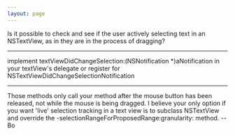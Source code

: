 ```yaml
---
layout: page
---
```


Is it possible to check and see if the user actively selecting text in an NSTextView, as in they are in the process of dragging?

----

implement     textViewDidChangeSelection:(NSNotification *)aNotification in your textView's delegate or register for     NSTextViewDidChangeSelectionNotification

----

Those methods only call your method after the mouse button has been released, not while the mouse is being dragged.  I believe your only option if you want 'live' selection tracking in a text view is to subclass NSTextView and override the     -selectionRangeForProposedRange:granularity: method.  -- Bo

